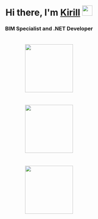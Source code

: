 <h1 align="center">Hi there, I'm <a href="https://daniilshat.ru/" target="_blank">Kirill</a> 
<img src="https://github.com/blackcater/blackcater/raw/main/images/Hi.gif" height="32"/></h1>
<h3 align="center">BIM Specialist and .NET Developer</h3>

<h1 align="center"><img src="http://github-readme-streak-stats.herokuapp.com?user=Kirill-Buchnev&theme=dark&border_radius=6" height="150"/></h1>

<h1 align="center"><img src="https://github-readme-stats.vercel.app/api/top-langs/?username=Kirill-Buchnev&theme=dark" height="150"/></h1>

<h1 align="center"><img src="https://github-readme-stats.vercel.app/api?username=Kirill-Buchnev&theme=dark" height="150"/></h1>
